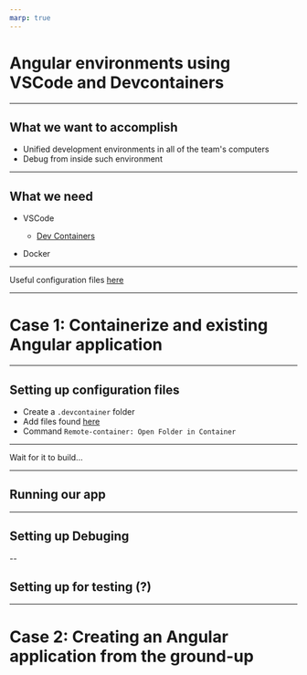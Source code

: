 ```yaml
---
marp: true
---
```


# Angular environments using VSCode and Devcontainers

---

## What we want to accomplish

- Unified development environments in all of the team's computers
- Debug from inside such environment

---

## What we need

- VSCode

  - [Dev Containers](https://code.visualstudio.com/docs/remote/remote-overview)

- Docker

---

Useful configuration files [here](https://github.com/angular/angular/tree/master/.devcontainer)

---

# Case 1: Containerize and existing Angular application

---

## Setting up configuration files

- Create a `.devcontainer` folder
- Add files found [here](https://github.com/angular/angular/tree/master/.devcontainer)
- Command `Remote-container: Open Folder in Container`

---

Wait for it to build...

---

## Running our app

---

## Setting up Debuging

--

## Setting up for testing (?)

---

# Case 2: Creating an Angular application from the ground-up
